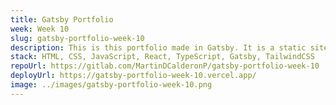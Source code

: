 ```yaml
---
title: Gatsby Portfolio
week: Week 10
slug: gatsby-portfolio-week-10
description: This is this portfolio made in Gatsby. It is a static site, but it is also a dynamic one. It is a portfolio of my projects for all the course. It's like Inception, but for Gatsby.
stack: HTML, CSS, JavaScript, React, TypeScript, Gatsby, TailwindCSS
repoUrl: https://gitlab.com/MartinDCalderonP/gatsby-portfolio-week-10
deployUrl: https://gatsby-portfolio-week-10.vercel.app/
image: ../images/gatsby-portfolio-week-10.png
---
```

